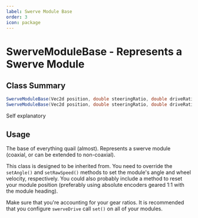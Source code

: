 ```yaml
---
label: Swerve Module Base
order: 3
icon: package
---
```


# SwerveModuleBase - Represents a Swerve Module

## Class Summary

```java
SwerveModuleBase(Vec2d position, double steeringRatio, double driveRatio);
SwerveModuleBase(Vec2d position, double steeringRatio, double driveRatio, boolean optimized);
```

Self explanatory

## Usage

The base of everything quail (almost). Represents a swerve module (coaxial, or can be extended to non-coaxial).

This class is designed to be inherited from. You need to override the `setAngle()` and `setRawSpeed()` methods to set the module's angle and wheel velocity, respectively. You could also probably include a method to reset your module position (preferably using absolute encoders geared 1:1 with the module heading).

Make sure that you're accounting for your gear ratios. It is recommended that you configure `swerveDrive` call `set()` on all of your modules.
